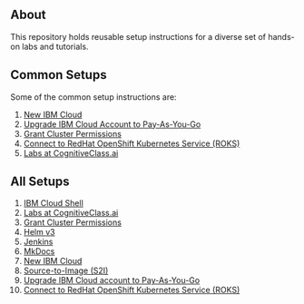 ## About

This repository holds reusable setup instructions for a diverse set of hands-on labs and tutorials. 

## Common Setups

Some of the common setup instructions are:

1. [New IBM Cloud](NEWACCOUNT.md)
2. [Upgrade IBM Cloud Account to Pay-As-You-Go](PAYASYOUGO.md)
3. [Grant Cluster Permissions](GRANTCLUSTER.md)
4. [Connect to RedHat OpenShift Kubernetes Service (ROKS)](ROKS.md)
5. [Labs at CognitiveClass.ai](COGNITIVECLASS.md)

## All Setups

1. [IBM Cloud Shell](CLOUDSHELL.md)
2. [Labs at CognitiveClass.ai](COGNITIVECLASS.md)
3. [Grant Cluster Permissions](GRANTCLUSTER.md)
4. [Helm v3](HELM.md)
5. [Jenkins](JENKINS.md)
6. [MkDocs](MKDOCS.md)
7. [New IBM Cloud](NEWACCOUNT.md)
8. [Source-to-Image (S2I)](S2I.md)
9. [Upgrade IBM Cloud account to Pay-As-You-Go](PAYASYOUGO.md)
10. [Connect to RedHat OpenShift Kubernetes Service (ROKS)](ROKS.md)
